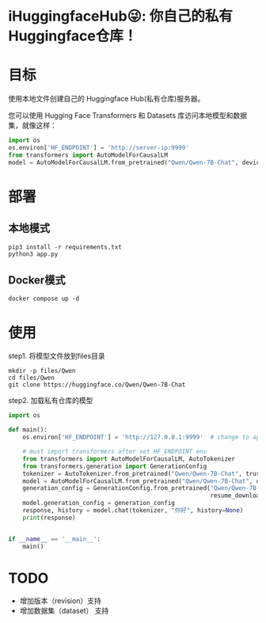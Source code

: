 # iHuggingfaceHub😜: 你自己的私有Huggingface仓库！
# 目标

使用本地文件创建自己的 Huggingface Hub(私有仓库)服务器。

您可以使用 Hugging Face Transformers 和 Datasets 库访问本地模型和数据集，就像这样：

```python
import os
os.environ['HF_ENDPOINT'] = 'http://server-ip:9999'
from transformers import AutoModelForCausalLM
model = AutoModelForCausalLM.from_pretrained("Qwen/Qwen-7B-Chat", device_map="auto", trust_remote_code=True).eval()
```

# 部署

## 本地模式
```shell
pip3 install -r requirements.txt
python3 app.py
```

## Docker模式
```shell
docker compose up -d
```

# 使用

step1. 将模型文件放到files目录

```shell
mkdir -p files/Qwen
cd files/Qwen
git clone https://huggingface.co/Qwen/Qwen-7B-Chat
```

step2. 加载私有仓库的模型

```python
import os

def main():
    os.environ['HF_ENDPOINT'] = 'http://127.0.0.1:9999'  # change to app.py host ip

    # must import transformers after set HF_ENDPOINT env
    from transformers import AutoModelForCausalLM, AutoTokenizer
    from transformers.generation import GenerationConfig
    tokenizer = AutoTokenizer.from_pretrained("Qwen/Qwen-7B-Chat", trust_remote_code=True)
    model = AutoModelForCausalLM.from_pretrained("Qwen/Qwen-7B-Chat", device_map="auto", trust_remote_code=True).eval()
    generation_config = GenerationConfig.from_pretrained("Qwen/Qwen-7B-Chat", trust_remote_code=True,
                                                         resume_download=True)
    model.generation_config = generation_config
    response, history = model.chat(tokenizer, "你好", history=None)
    print(response)


if __name__ == '__main__':
    main()
```

# TODO
* 增加版本（revision）支持
* 增加数据集（dataset） 支持